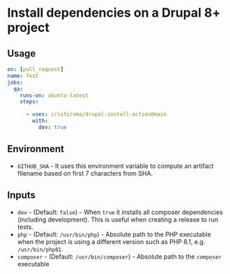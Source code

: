 # Install dependencies on a Drupal 8+ project

## Usage

```yml
on: [pull_request]
name: Test 
jobs:
  qa:
    runs-on: ubuntu-latest
    steps:

      - uses: cristiroma/drupal-install-action@main
        with:
          dev: true
```

## Environment

- `GITHUB_SHA` - It uses this environment variable to compute an artifact filename based on first 7 characters from SHA.

## Inputs

- `dev` - (Default: `false`) - When `true` it installs all composer dependencies (including development). This is useful when creating a release to run tests.
- `php` - (Default: `/usr/bin/php`) - Absolute path to the PHP executable when the project is using a different version such as PHP 8.1, e.g. `/usr/bin/php81`.
- `composer` - (Default: `/usr/bin/composer`) - Absolute path to the `composer` executable

